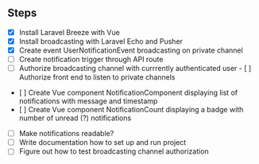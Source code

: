 ## Steps

- [x] Install Laravel Breeze with Vue
- [x] Install broadcasting with Laravel Echo and Pusher
- [x] Create event UserNotificationEvent broadcasting on private channel
- [ ] Create notification trigger through API route
- [ ] Authorize broadcasting channel with currrently authenticated user
- [ ] Authorize front end to listen to private channels
- [ ] Create Vue component NotificationComponent displaying list of notifications with message and timestamp
- [ ] Create Vue component NotificationCount displaying a badge with number of unread (?) notifications
- [ ] Make notifications readable?
- [ ] Write documentation how to set up and run project
- [ ] Figure out how to test broadcasting channel authorization
